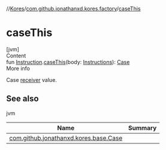 //[Kores](../index.md)/[com.github.jonathanxd.kores.factory](index.md)/[caseThis](case-this.md)



# caseThis  
[jvm]  
Content  
fun [Instruction](../com.github.jonathanxd.kores/-instruction/index.md).[caseThis](case-this.md)(body: [Instructions](../com.github.jonathanxd.kores/-instructions/index.md)): [Case](../com.github.jonathanxd.kores.base/-case/index.md)  
More info  


Case [receiver](../com.github.jonathanxd.kores/-instruction/index.md) value.



## See also  
  
jvm  
  
|  Name|  Summary| 
|---|---|
| <a name="com.github.jonathanxd.kores.factory//caseThis/com.github.jonathanxd.kores.Instruction#com.github.jonathanxd.kores.Instructions/PointingToDeclaration/"></a>[com.github.jonathanxd.kores.base.Case](../com.github.jonathanxd.kores.base/-case/index.md)| <a name="com.github.jonathanxd.kores.factory//caseThis/com.github.jonathanxd.kores.Instruction#com.github.jonathanxd.kores.Instructions/PointingToDeclaration/"></a>
  
  



